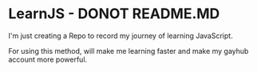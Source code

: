 # LearnJS - DONOT README.MD
I'm just creating a Repo to record my journey of learning JavaScript.

For using this method, will make me learning faster and make my gayhub account more powerful.
